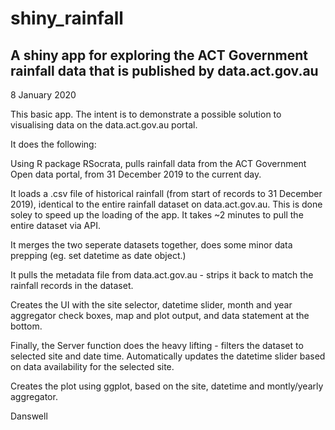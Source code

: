 # shiny_rainfall

## A shiny app for exploring the ACT Government rainfall data that is published by data.act.gov.au

8 January 2020


This basic app. The intent is to demonstrate a possible solution to visualising data on the data.act.gov.au portal.

It does the following:

Using R package RSocrata, pulls rainfall data from the ACT Government Open data portal, from 31 December 2019 to the current day.

It loads a .csv file of historical rainfall (from start of records to 31 December 2019), identical to the entire rainfall dataset on data.act.gov.au. This is done soley to speed up the loading of the app. It takes ~2 minutes to pull the entire dataset via API.

It merges the two seperate datasets together, does some minor data prepping (eg. set datetime as date object.)

It pulls the metadata file from data.act.gov.au - strips it back to match the rainfall records in the dataset.

Creates the UI with the site selector, datetime slider, month and year aggregator check boxes, map and plot output, and data statement at the bottom.

Finally, the Server function does the heavy lifting - filters the dataset to selected site and date time. Automatically updates the datetime slider based on data availability for the selected site.

Creates the plot using ggplot, based on the site, datetime and montly/yearly aggregator.

Danswell

